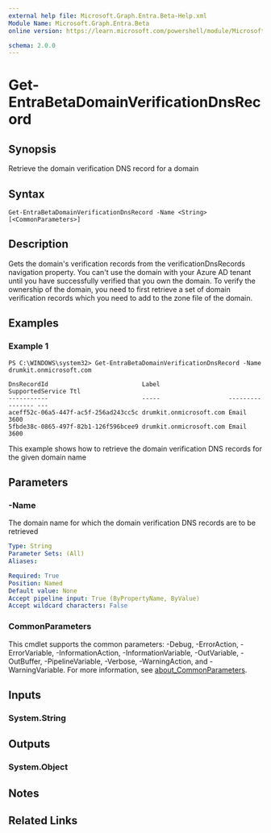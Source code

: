 ```yaml
---
external help file: Microsoft.Graph.Entra.Beta-Help.xml
Module Name: Microsoft.Graph.Entra.Beta
online version: https://learn.microsoft.com/powershell/module/Microsoft.Graph.Entra.Beta/Get-EntraBetaDomainVerificationDnsRecord

schema: 2.0.0
---
```


# Get-EntraBetaDomainVerificationDnsRecord

## Synopsis
Retrieve the domain verification DNS record for a domain

## Syntax

```
Get-EntraBetaDomainVerificationDnsRecord -Name <String> [<CommonParameters>]
```

## Description
Gets the domain's verification records from the verificationDnsRecords navigation property. 
You can't use the domain with your Azure AD tenant until you have successfully verified that you own the domain.
To verify the ownership of the domain, you need to first retrieve a set of domain verification records which you need to add to the zone file of the domain.

## Examples

### Example 1
```
PS C:\WINDOWS\system32> Get-EntraBetaDomainVerificationDnsRecord -Name drumkit.onmicrosoft.com

DnsRecordId                          Label                   SupportedService Ttl
-----------                          -----                   ---------------- ---
aceff52c-06a5-447f-ac5f-256ad243cc5c drumkit.onmicrosoft.com Email            3600
5fbde38c-0865-497f-82b1-126f596bcee9 drumkit.onmicrosoft.com Email            3600
```

This example shows how to retrieve the domain verification DNS records for the given domain name

## Parameters

### -Name
The domain name for which the domain verification DNS records are to be retrieved

```yaml
Type: String
Parameter Sets: (All)
Aliases:

Required: True
Position: Named
Default value: None
Accept pipeline input: True (ByPropertyName, ByValue)
Accept wildcard characters: False
```

### CommonParameters
This cmdlet supports the common parameters: -Debug, -ErrorAction, -ErrorVariable, -InformationAction, -InformationVariable, -OutVariable, -OutBuffer, -PipelineVariable, -Verbose, -WarningAction, and -WarningVariable. For more information, see [about_CommonParameters](https://go.microsoft.com/fwlink/?LinkID=113216).

## Inputs

### System.String
## Outputs

### System.Object
## Notes

## Related Links
